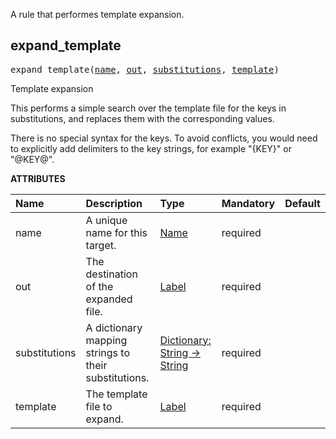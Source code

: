 <!-- Generated with Stardoc: http://skydoc.bazel.build -->

A rule that performes template expansion.


<a id="#expand_template"></a>

## expand_template

<pre>
expand_template(<a href="#expand_template-name">name</a>, <a href="#expand_template-out">out</a>, <a href="#expand_template-substitutions">substitutions</a>, <a href="#expand_template-template">template</a>)
</pre>

Template expansion

This performs a simple search over the template file for the keys in
substitutions, and replaces them with the corresponding values.

There is no special syntax for the keys. To avoid conflicts, you would need to
explicitly add delimiters to the key strings, for example "{KEY}" or "@KEY@".

**ATTRIBUTES**


| Name  | Description | Type | Mandatory | Default |
| :------------- | :------------- | :------------- | :------------- | :------------- |
| <a id="expand_template-name"></a>name |  A unique name for this target.   | <a href="https://bazel.build/docs/build-ref.html#name">Name</a> | required |  |
| <a id="expand_template-out"></a>out |  The destination of the expanded file.   | <a href="https://bazel.build/docs/build-ref.html#labels">Label</a> | required |  |
| <a id="expand_template-substitutions"></a>substitutions |  A dictionary mapping strings to their substitutions.   | <a href="https://bazel.build/docs/skylark/lib/dict.html">Dictionary: String -> String</a> | required |  |
| <a id="expand_template-template"></a>template |  The template file to expand.   | <a href="https://bazel.build/docs/build-ref.html#labels">Label</a> | required |  |


